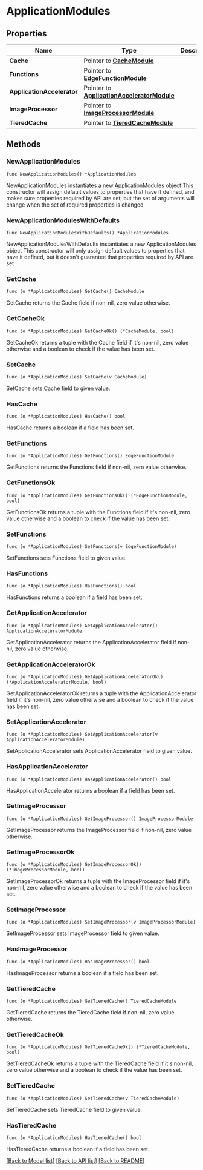 # ApplicationModules

## Properties

Name | Type | Description | Notes
------------ | ------------- | ------------- | -------------
**Cache** | Pointer to [**CacheModule**](CacheModule.md) |  | [optional] 
**Functions** | Pointer to [**EdgeFunctionModule**](EdgeFunctionModule.md) |  | [optional] 
**ApplicationAccelerator** | Pointer to [**ApplicationAcceleratorModule**](ApplicationAcceleratorModule.md) |  | [optional] 
**ImageProcessor** | Pointer to [**ImageProcessorModule**](ImageProcessorModule.md) |  | [optional] 
**TieredCache** | Pointer to [**TieredCacheModule**](TieredCacheModule.md) |  | [optional] 

## Methods

### NewApplicationModules

`func NewApplicationModules() *ApplicationModules`

NewApplicationModules instantiates a new ApplicationModules object
This constructor will assign default values to properties that have it defined,
and makes sure properties required by API are set, but the set of arguments
will change when the set of required properties is changed

### NewApplicationModulesWithDefaults

`func NewApplicationModulesWithDefaults() *ApplicationModules`

NewApplicationModulesWithDefaults instantiates a new ApplicationModules object
This constructor will only assign default values to properties that have it defined,
but it doesn't guarantee that properties required by API are set

### GetCache

`func (o *ApplicationModules) GetCache() CacheModule`

GetCache returns the Cache field if non-nil, zero value otherwise.

### GetCacheOk

`func (o *ApplicationModules) GetCacheOk() (*CacheModule, bool)`

GetCacheOk returns a tuple with the Cache field if it's non-nil, zero value otherwise
and a boolean to check if the value has been set.

### SetCache

`func (o *ApplicationModules) SetCache(v CacheModule)`

SetCache sets Cache field to given value.

### HasCache

`func (o *ApplicationModules) HasCache() bool`

HasCache returns a boolean if a field has been set.

### GetFunctions

`func (o *ApplicationModules) GetFunctions() EdgeFunctionModule`

GetFunctions returns the Functions field if non-nil, zero value otherwise.

### GetFunctionsOk

`func (o *ApplicationModules) GetFunctionsOk() (*EdgeFunctionModule, bool)`

GetFunctionsOk returns a tuple with the Functions field if it's non-nil, zero value otherwise
and a boolean to check if the value has been set.

### SetFunctions

`func (o *ApplicationModules) SetFunctions(v EdgeFunctionModule)`

SetFunctions sets Functions field to given value.

### HasFunctions

`func (o *ApplicationModules) HasFunctions() bool`

HasFunctions returns a boolean if a field has been set.

### GetApplicationAccelerator

`func (o *ApplicationModules) GetApplicationAccelerator() ApplicationAcceleratorModule`

GetApplicationAccelerator returns the ApplicationAccelerator field if non-nil, zero value otherwise.

### GetApplicationAcceleratorOk

`func (o *ApplicationModules) GetApplicationAcceleratorOk() (*ApplicationAcceleratorModule, bool)`

GetApplicationAcceleratorOk returns a tuple with the ApplicationAccelerator field if it's non-nil, zero value otherwise
and a boolean to check if the value has been set.

### SetApplicationAccelerator

`func (o *ApplicationModules) SetApplicationAccelerator(v ApplicationAcceleratorModule)`

SetApplicationAccelerator sets ApplicationAccelerator field to given value.

### HasApplicationAccelerator

`func (o *ApplicationModules) HasApplicationAccelerator() bool`

HasApplicationAccelerator returns a boolean if a field has been set.

### GetImageProcessor

`func (o *ApplicationModules) GetImageProcessor() ImageProcessorModule`

GetImageProcessor returns the ImageProcessor field if non-nil, zero value otherwise.

### GetImageProcessorOk

`func (o *ApplicationModules) GetImageProcessorOk() (*ImageProcessorModule, bool)`

GetImageProcessorOk returns a tuple with the ImageProcessor field if it's non-nil, zero value otherwise
and a boolean to check if the value has been set.

### SetImageProcessor

`func (o *ApplicationModules) SetImageProcessor(v ImageProcessorModule)`

SetImageProcessor sets ImageProcessor field to given value.

### HasImageProcessor

`func (o *ApplicationModules) HasImageProcessor() bool`

HasImageProcessor returns a boolean if a field has been set.

### GetTieredCache

`func (o *ApplicationModules) GetTieredCache() TieredCacheModule`

GetTieredCache returns the TieredCache field if non-nil, zero value otherwise.

### GetTieredCacheOk

`func (o *ApplicationModules) GetTieredCacheOk() (*TieredCacheModule, bool)`

GetTieredCacheOk returns a tuple with the TieredCache field if it's non-nil, zero value otherwise
and a boolean to check if the value has been set.

### SetTieredCache

`func (o *ApplicationModules) SetTieredCache(v TieredCacheModule)`

SetTieredCache sets TieredCache field to given value.

### HasTieredCache

`func (o *ApplicationModules) HasTieredCache() bool`

HasTieredCache returns a boolean if a field has been set.


[[Back to Model list]](../README.md#documentation-for-models) [[Back to API list]](../README.md#documentation-for-api-endpoints) [[Back to README]](../README.md)


